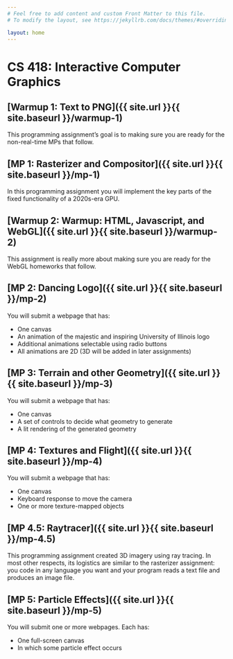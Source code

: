 ```yaml
---
# Feel free to add content and custom Front Matter to this file.
# To modify the layout, see https://jekyllrb.com/docs/themes/#overriding-theme-defaults

layout: home
---
```


# CS 418: Interactive Computer Graphics

## [Warmup 1: Text to PNG]({{ site.url }}{{ site.baseurl }}/warmup-1)
This programming assignment’s goal is to making sure you are ready for the non-real-time MPs that follow.

## [MP 1: Rasterizer and Compositor]({{ site.url }}{{ site.baseurl }}/mp-1)
In this programming assignment you will implement the key parts of the fixed functionality of a 2020s-era GPU.

## [Warmup 2: Warmup: HTML, Javascript, and WebGL]({{ site.url }}{{ site.baseurl }}/warmup-2)
This assignment is really more about making sure you are ready for the WebGL homeworks that follow.

## [MP 2: Dancing Logo]({{ site.url }}{{ site.baseurl }}/mp-2)
You will submit a webpage that has:
- One canvas
- An animation of the majestic and inspiring University of Illinois logo
- Additional animations selectable using radio buttons
- All animations are 2D (3D will be added in later assignments)

## [MP 3: Terrain and other Geometry]({{ site.url }}{{ site.baseurl }}/mp-3)
You will submit a webpage that has:
- One canvas
- A set of controls to decide what geometry to generate
- A lit rendering of the generated geometry

## [MP 4: Textures and Flight]({{ site.url }}{{ site.baseurl }}/mp-4)
You will submit a webpage that has:
- One canvas
- Keyboard response to move the camera
- One or more texture-mapped objects

## [MP 4.5: Raytracer]({{ site.url }}{{ site.baseurl }}/mp-4.5)
This programming assignment created 3D imagery using ray tracing. In most other respects, its logistics are similar to the rasterizer assignment: you code in any language you want and your program reads a text file and produces an image file.

## [MP 5: Particle Effects]({{ site.url }}{{ site.baseurl }}/mp-5)
You will submit one or more webpages. Each has:
- One full-screen canvas
- In which some particle effect occurs
